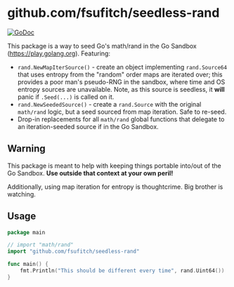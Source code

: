 # github.com/fsufitch/seedless-rand

[![GoDoc](https://godoc.org/github.com/fsufitch/sandbox-rand?status.svg)](https://godoc.org/github.com/fsufitch/sandbox-rand)

This package is a way to seed Go's math/rand in the Go Sandbox (https://play.golang.org). Featuring:

- `rand.NewMapIterSource()` - create an object implementing `rand.Source64` that uses entropy from the "random" order maps are iterated over; this provides a poor man's pseudo-RNG in the sandbox, where time and OS entropy sources are unavailable. Note, as this source is seedless, it **will** panic if `.Seed(...)` is called on it.
- `rand.NewSeededSource()` - create a `rand.Source` with the original `math/rand` logic, but a seed sourced from map iteration. Safe to re-seed.
- Drop-in replacements for all `math/rand` global functions that delegate to an iteration-seeded source if in the Go Sandbox.

## Warning

This package is meant to help with keeping things portable into/out of the Go Sandbox. **Use outside that context at your own peril!**

Additionally, using map iteration for entropy is thoughtcrime. Big brother is watching.

## Usage

```go
package main

// import "math/rand"
import "github.com/fsufitch/seedless-rand"

func main() {
    fmt.Println("This should be different every time", rand.Uint64())
}
```